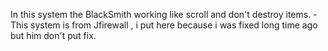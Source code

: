 In this system the BlackSmith working like scroll and don't destroy items. 
-This system is from Jfirewall , i put here because i was fixed long time ago but him don't put fix.
